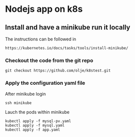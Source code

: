 # Nodejs app on k8s
## Install and have a minikube run it locally
The instructions can be followed in
```
https://kubernetes.io/docs/tasks/tools/install-minikube/
```
### Checkout the code from the git repo
```
git checkout https://github.com/olje/k8stest.git
```
### Apply the configuration yaml file
After minikube login 
```
ssh minikube
```
Lauch the pods within minikube
```
kubectl apply -f mysql-pv.yaml
kubectl apply -f mysql.yaml
kubectl apply -f app.yaml 
```
